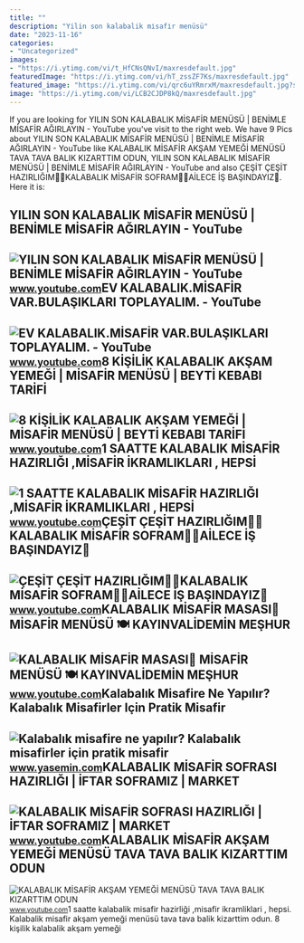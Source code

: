 ```yaml
---
title: ""
description: "Yilin son kalabalik mi̇safi̇r menüsü"
date: "2023-11-16"
categories:
- "Uncategorized"
images:
- "https://i.ytimg.com/vi/t_HfCNsQNvI/maxresdefault.jpg"
featuredImage: "https://i.ytimg.com/vi/hT_zssZF7Ks/maxresdefault.jpg"
featured_image: "https://i.ytimg.com/vi/qrc6uYRmrxM/maxresdefault.jpg?sqp=-oaymwEmCIAKENAF8quKqQMa8AEB-AH-CYAC0AWKAgwIABABGGUgXChRMA8=&amp;rs=AOn4CLBy9SnPAJ6x8unpdXz5jDSEsiB-uQ"
image: "https://i.ytimg.com/vi/LCB2CJDP8kQ/maxresdefault.jpg"
---
```


If you are looking for YILIN SON KALABALIK MİSAFİR MENÜSÜ | BENİMLE MİSAFİR AĞIRLAYIN - YouTube you've visit to the right web. We have 9 Pics about YILIN SON KALABALIK MİSAFİR MENÜSÜ | BENİMLE MİSAFİR AĞIRLAYIN - YouTube like KALABALIK MİSAFİR AKŞAM YEMEĞİ MENÜSÜ TAVA TAVA BALIK KIZARTTIM ODUN, YILIN SON KALABALIK MİSAFİR MENÜSÜ | BENİMLE MİSAFİR AĞIRLAYIN - YouTube and also ÇEŞİT ÇEŞİT HAZIRLIĞIM👌🏼KALABALIK MİSAFİR SOFRAM🤲🏻AİLECE İŞ BAŞINDAYIZ💪. Here it is:

YILIN SON KALABALIK MİSAFİR MENÜSÜ | BENİMLE MİSAFİR AĞIRLAYIN - YouTube
------------------------------------------------------------------------

 ![YILIN SON KALABALIK MİSAFİR MENÜSÜ | BENİMLE MİSAFİR AĞIRLAYIN - YouTube](https://i.ytimg.com/vi/zIXCuoMxzGU/maxresdefault.jpg) <small>www.youtube.com</small>EV KALABALIK.MİSAFİR VAR.BULAŞIKLARI TOPLAYALIM. - YouTube
----------------------------------------------------------

 ![EV KALABALIK.MİSAFİR VAR.BULAŞIKLARI TOPLAYALIM. - YouTube](https://i.ytimg.com/vi/qrc6uYRmrxM/maxresdefault.jpg?sqp=-oaymwEmCIAKENAF8quKqQMa8AEB-AH-CYAC0AWKAgwIABABGGUgXChRMA8=&rs=AOn4CLBy9SnPAJ6x8unpdXz5jDSEsiB-uQ) <small>www.youtube.com</small>8 KİŞİLİK KALABALIK AKŞAM YEMEĞİ | MİSAFİR MENÜSÜ | BEYTİ KEBABI TARİFİ
-----------------------------------------------------------------------

 ![8 KİŞİLİK KALABALIK AKŞAM YEMEĞİ | MİSAFİR MENÜSÜ | BEYTİ KEBABI TARİFİ](https://i.ytimg.com/vi/LCB2CJDP8kQ/maxresdefault.jpg) <small>www.youtube.com</small>1 SAATTE KALABALIK MİSAFİR HAZIRLIĞI ,MİSAFİR İKRAMLIKLARI , HEPSİ
------------------------------------------------------------------

 ![1 SAATTE KALABALIK MİSAFİR HAZIRLIĞI ,MİSAFİR İKRAMLIKLARI , HEPSİ](https://i.ytimg.com/vi/e2SrwKCI-Yw/maxresdefault.jpg) <small>www.youtube.com</small>ÇEŞİT ÇEŞİT HAZIRLIĞIM👌🏼KALABALIK MİSAFİR SOFRAM🤲🏻AİLECE İŞ BAŞINDAYIZ💪
-----------------------------------------------------------------------

 ![ÇEŞİT ÇEŞİT HAZIRLIĞIM👌🏼KALABALIK MİSAFİR SOFRAM🤲🏻AİLECE İŞ BAŞINDAYIZ💪](https://i.ytimg.com/vi/l2_lZ5ebkFo/maxresdefault.jpg) <small>www.youtube.com</small>KALABALIK MİSAFİR MASASI💃 MİSAFİR MENÜSÜ 🍽 KAYINVALİDEMİN MEŞHUR
----------------------------------------------------------------

 ![KALABALIK MİSAFİR MASASI💃 MİSAFİR MENÜSÜ 🍽 KAYINVALİDEMİN MEŞHUR](https://i.ytimg.com/vi/hT_zssZF7Ks/maxresdefault.jpg) <small>www.youtube.com</small>Kalabalık Misafire Ne Yapılır? Kalabalık Misafirler Için Pratik Misafir
-----------------------------------------------------------------------

 ![Kalabalık misafire ne yapılır? Kalabalık misafirler için pratik misafir](https://i12.haber7.net/haber/haber7/photos/2019/50/kalabalik_misafire_ne_yapilir_kalabalik_misafirler_icin_pratik_iftar_menusu_1575885984_814.jpg) <small>www.yasemin.com</small>KALABALIK MİSAFİR SOFRASI HAZIRLIĞI | İFTAR SOFRAMIZ | MARKET
-------------------------------------------------------------

 ![KALABALIK MİSAFİR SOFRASI HAZIRLIĞI | İFTAR SOFRAMIZ | MARKET](https://i.ytimg.com/vi/t_HfCNsQNvI/maxresdefault.jpg) <small>www.youtube.com</small>KALABALIK MİSAFİR AKŞAM YEMEĞİ MENÜSÜ TAVA TAVA BALIK KIZARTTIM ODUN
--------------------------------------------------------------------

 ![KALABALIK MİSAFİR AKŞAM YEMEĞİ MENÜSÜ TAVA TAVA BALIK KIZARTTIM ODUN](https://i.ytimg.com/vi/MYXqaVQJmfE/maxresdefault.jpg) <small>www.youtube.com</small>1 saatte kalabalik mi̇safi̇r hazirliği ,mi̇safi̇r i̇kramliklari , hepsi̇. Kalabalik mi̇safi̇r akşam yemeği̇ menüsü tava tava balik kizarttim odun. 8 ki̇şi̇li̇k kalabalik akşam yemeği̇
